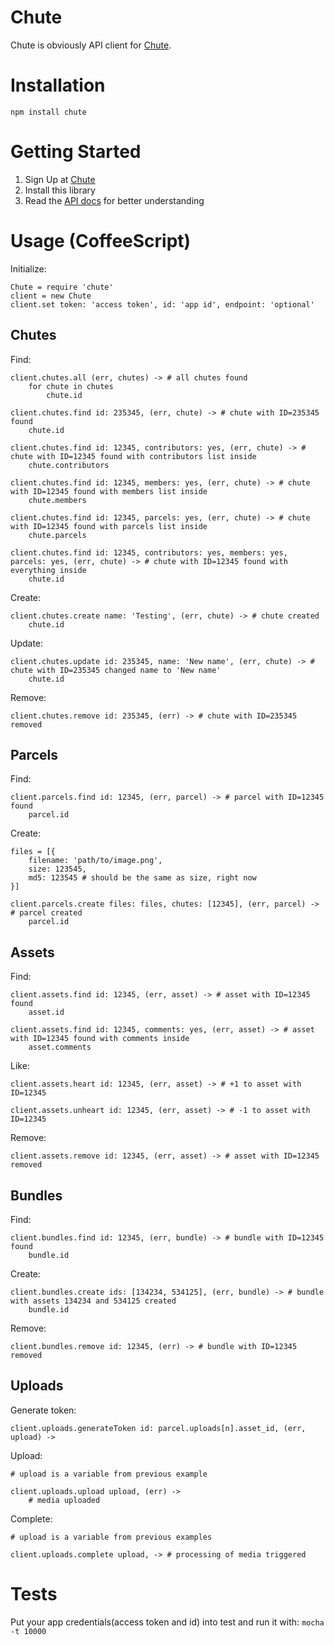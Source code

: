 # Chute

Chute is obviously API client for [Chute](http://getchute.com).

# Installation

`npm install chute`

# Getting Started

1. Sign Up at [Chute](http://auth.getchute.com/signup?authorization=4f541b8e38ecef3f4d000001)
2. Install this library
3. Read the [API docs](http://explore.picture.io) for better understanding

# Usage (CoffeeScript)

Initialize:

```coffee-script
Chute = require 'chute'
client = new Chute
client.set token: 'access token', id: 'app id', endpoint: 'optional'
```

## Chutes

Find:

```coffee-script
client.chutes.all (err, chutes) -> # all chutes found
	for chute in chutes
		chute.id

client.chutes.find id: 235345, (err, chute) -> # chute with ID=235345 found
	chute.id

client.chutes.find id: 12345, contributors: yes, (err, chute) -> # chute with ID=12345 found with contributors list inside
	chute.contributors

client.chutes.find id: 12345, members: yes, (err, chute) -> # chute with ID=12345 found with members list inside
	chute.members

client.chutes.find id: 12345, parcels: yes, (err, chute) -> # chute with ID=12345 found with parcels list inside
	chute.parcels

client.chutes.find id: 12345, contributors: yes, members: yes, parcels: yes, (err, chute) -> # chute with ID=12345 found with everything inside
	chute.id
```

Create:

```coffee-script
client.chutes.create name: 'Testing', (err, chute) -> # chute created
	chute.id
```

Update:

```coffee-script
client.chutes.update id: 235345, name: 'New name', (err, chute) -> # chute with ID=235345 changed name to 'New name'
	chute.id
```

Remove:

```coffee-script
client.chutes.remove id: 235345, (err) -> # chute with ID=235345 removed
```

## Parcels

Find:

```coffee-script
client.parcels.find id: 12345, (err, parcel) -> # parcel with ID=12345 found
	parcel.id
```

Create:

```coffee-script
files = [{
	filename: 'path/to/image.png',
	size: 123545,
	md5: 123545 # should be the same as size, right now
}]

client.parcels.create files: files, chutes: [12345], (err, parcel) -> # parcel created
	parcel.id
```

## Assets

Find:

```coffee-script
client.assets.find id: 12345, (err, asset) -> # asset with ID=12345 found
	asset.id

client.assets.find id: 12345, comments: yes, (err, asset) -> # asset with ID=12345 found with comments inside
	asset.comments
```

Like:

```coffee-script
client.assets.heart id: 12345, (err, asset) -> # +1 to asset with ID=12345

client.assets.unheart id: 12345, (err, asset) -> # -1 to asset with ID=12345
```

Remove:

```coffee-script
client.assets.remove id: 12345, (err, asset) -> # asset with ID=12345 removed
```

## Bundles

Find:

```coffee-script
client.bundles.find id: 12345, (err, bundle) -> # bundle with ID=12345 found
	bundle.id
```

Create:

```coffee-script
client.bundles.create ids: [134234, 534125], (err, bundle) -> # bundle with assets 134234 and 534125 created
	bundle.id
```

Remove:

```coffee-script
client.bundles.remove id: 12345, (err) -> # bundle with ID=12345 removed
```

## Uploads

Generate token:

```coffee-script
client.uploads.generateToken id: parcel.uploads[n].asset_id, (err, upload) ->
```

Upload:

```coffee-script
# upload is a variable from previous example

client.uploads.upload upload, (err) ->
	# media uploaded
```

Complete:

```coffee-script
# upload is a variable from previous examples

client.uploads.complete upload, -> # processing of media triggered
```

# Tests

Put your app credentials(access token and id) into test and run it with:
`mocha -t 10000`